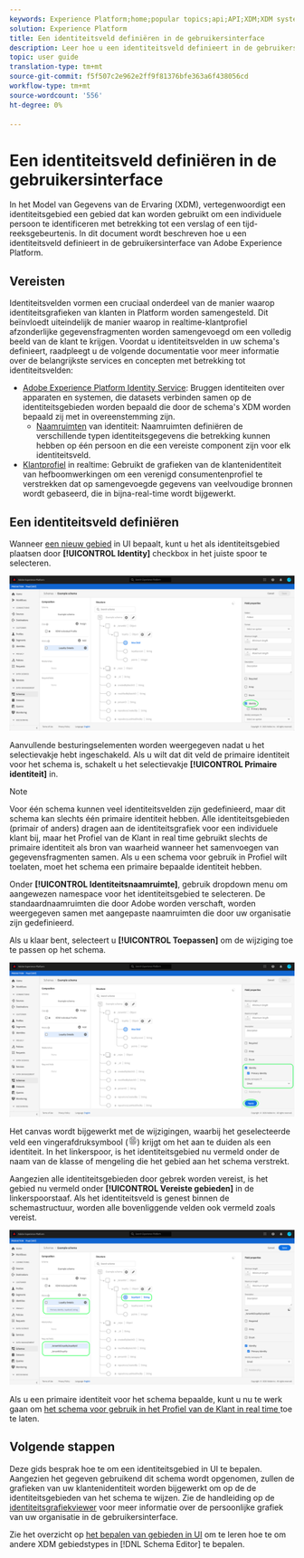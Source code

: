 ```yaml
---
keywords: Experience Platform;home;popular topics;api;API;XDM;XDM system;experience data model;data model;ui;workspace;identity;field;
solution: Experience Platform
title: Een identiteitsveld definiëren in de gebruikersinterface
description: Leer hoe u een identiteitsveld definieert in de gebruikersinterface van het Experience Platform.
topic: user guide
translation-type: tm+mt
source-git-commit: f5f507c2e962e2ff9f81376bfe363a6f438056cd
workflow-type: tm+mt
source-wordcount: '556'
ht-degree: 0%

---
```



# Een identiteitsveld definiëren in de gebruikersinterface

In het Model van Gegevens van de Ervaring (XDM), vertegenwoordigt een identiteitsgebied een gebied dat kan worden gebruikt om een individuele persoon te identificeren met betrekking tot een verslag of een tijd-reeksgebeurtenis. In dit document wordt beschreven hoe u een identiteitsveld definieert in de gebruikersinterface van Adobe Experience Platform.

## Vereisten

Identiteitsvelden vormen een cruciaal onderdeel van de manier waarop identiteitsgrafieken van klanten in Platform worden samengesteld. Dit beïnvloedt uiteindelijk de manier waarop in realtime-klantprofiel afzonderlijke gegevensfragmenten worden samengevoegd om een volledig beeld van de klant te krijgen. Voordat u identiteitsvelden in uw schema&#39;s definieert, raadpleegt u de volgende documentatie voor meer informatie over de belangrijkste services en concepten met betrekking tot identiteitsvelden:

* [Adobe Experience Platform Identity Service](../../../identity-service/home.md): Bruggen identiteiten over apparaten en systemen, die datasets verbinden samen op de identiteitsgebieden worden bepaald die door de schema&#39;s XDM worden bepaald zij met in overeenstemming zijn.
   * [Naamruimten](../../../identity-service/namespaces.md) van identiteit: Naamruimten definiëren de verschillende typen identiteitsgegevens die betrekking kunnen hebben op één persoon en die een vereiste component zijn voor elk identiteitsveld.
* [Klantprofiel](../../../profile/home.md) in realtime: Gebruikt de grafieken van de klantenidentiteit van hefboomwerkingen om een verenigd consumentenprofiel te verstrekken dat op samengevoegde gegevens van veelvoudige bronnen wordt gebaseerd, die in bijna-real-time wordt bijgewerkt.

## Een identiteitsveld definiëren

Wanneer [een nieuw gebied](./overview.md#define) in UI bepaalt, kunt u het als identiteitsgebied plaatsen door **[!UICONTROL Identity]** checkbox in het juiste spoor te selecteren.

![](../../images/ui/fields/special/identity.png)

Aanvullende besturingselementen worden weergegeven nadat u het selectievakje hebt ingeschakeld. Als u wilt dat dit veld de primaire identiteit voor het schema is, schakelt u het selectievakje **[!UICONTROL Primaire identiteit]** in.

>[!NOTE]
>
>Voor één schema kunnen veel identiteitsvelden zijn gedefinieerd, maar dit schema kan slechts één primaire identiteit hebben. Alle identiteitsgebieden (primair of anders) dragen aan de identiteitsgrafiek voor een individuele klant bij, maar het Profiel van de Klant in real time gebruikt slechts de primaire identiteit als bron van waarheid wanneer het samenvoegen van gegevensfragmenten samen. Als u een schema voor gebruik in Profiel wilt toelaten, moet het schema een primaire bepaalde identiteit hebben.

Onder **[!UICONTROL Identiteitsnaamruimte]**, gebruik dropdown menu om aangewezen namespace voor het identiteitsgebied te selecteren. De standaardnaamruimten die door Adobe worden verschaft, worden weergegeven samen met aangepaste naamruimten die door uw organisatie zijn gedefinieerd.

Als u klaar bent, selecteert u **[!UICONTROL Toepassen]** om de wijziging toe te passen op het schema.

![](../../images/ui/fields/special/identity-config.png)

Het canvas wordt bijgewerkt met de wijzigingen, waarbij het geselecteerde veld een vingerafdruksymbool (![](../../images/ui/fields/special/identity-symbol.png)) krijgt om het aan te duiden als een identiteit. In het linkerspoor, is het identiteitsgebied nu vermeld onder de naam van de klasse of mengeling die het gebied aan het schema verstrekt.

Aangezien alle identiteitsgebieden door gebrek worden vereist, is het gebied nu vermeld onder **[!UICONTROL Vereiste gebieden]** in de linkerspoorstaaf. Als het identiteitsveld is genest binnen de schemastructuur, worden alle bovenliggende velden ook vermeld zoals vereist.

![](../../images/ui/fields/special/identity-applied.png)

Als u een primaire identiteit voor het schema bepaalde, kunt u nu te werk gaan om [het schema voor gebruik in het Profiel van de Klant in real time ](../resources/schemas.md#profile) toe te laten.

## Volgende stappen

Deze gids besprak hoe te om een identiteitsgebied in UI te bepalen. Aangezien het gegeven gebruikend dit schema wordt opgenomen, zullen de grafieken van uw klantenidentiteit worden bijgewerkt om op de de identiteitsgebieden van het schema te wijzen. Zie de handleiding op de [identiteitsgrafiekviewer](../../../identity-service/ui/identity-graph-viewer.md) voor meer informatie over de persoonlijke grafiek van uw organisatie in de gebruikersinterface.

Zie het overzicht op [het bepalen van gebieden in UI](./overview.md#special) om te leren hoe te om andere XDM gebiedstypes in [!DNL Schema Editor] te bepalen.